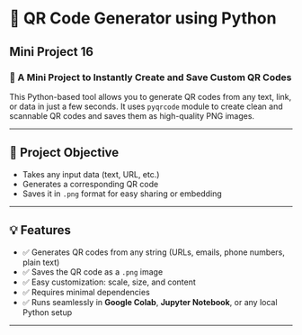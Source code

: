 # 📲 QR Code Generator using Python 
## Mini Project 16
### 🔹 A Mini Project to Instantly Create and Save Custom QR Codes

This Python-based tool allows you to generate QR codes from any text, link, or data in just a few seconds. It uses `pyqrcode` module to create clean and scannable QR codes and saves them as high-quality PNG images.

---

## 🎯 Project Objective

- Takes any input data (text, URL, etc.)
- Generates a corresponding QR code
- Saves it in `.png` format for easy sharing or embedding

---

## 💡 Features

- ✅ Generates QR codes from any string (URLs, emails, phone numbers, plain text)
- ✅ Saves the QR code as a `.png` image
- ✅ Easy customization: scale, size, and content
- ✅ Requires minimal dependencies
- ✅ Runs seamlessly in **Google Colab**, **Jupyter Notebook**, or any local Python setup

---
